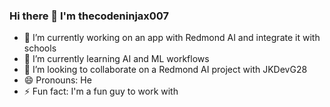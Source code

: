 ### Hi there 👋 I'm thecodeninjax007
- 🔭 I’m currently working on an app with Redmond AI and integrate it with schools
- 🌱 I’m currently learning AI and ML workflows
- 👯 I’m looking to collaborate on a Redmond AI project with JKDevG28
- 😄 Pronouns: He
- ⚡ Fun fact: I'm a fun guy to work with

